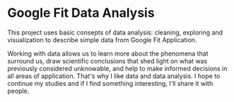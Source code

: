 # Google Fit Data Analysis
This project uses basic consepts of data analysis: cleaning, exploring and visualization to describe simple data from Google Fit Application.

Working with data allows us to learn more about the phenomena that surround us, draw scientific conclusions that shed light on what was previously considered unknowable, and help to make informed decisions in all areas of application. That's why I like data and data analysis. I hope to continue my studies and if I find something interesting, I'll share it with people.
